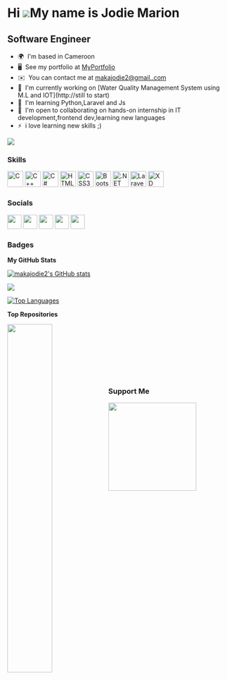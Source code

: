 Hi ![](https://user-images.githubusercontent.com/18350557/176309783-0785949b-9127-417c-8b55-ab5a4333674e.gif)My name is Jodie Marion
====================================================================================================================================

Software Engineer
-----------------

* 🌍  I'm based in Cameroon
* 🖥️  See my portfolio at [MyPortfolio](http://makajodie.netlify.app)
* ✉️  You can contact me at [makajodie2@gmail..com](mailto:makajodie2@gmail..com)
* 🚀  I'm currently working on [Water Quality Management System using M.L and IOT](http://still to start)
* 🧠  I'm learning Python,Laravel and Js
* 🤝  I'm open to collaborating on hands-on internship in IT development,frontend dev,learning new languages
* ⚡  i love learning new skills ;)

<a href="https://www.github.com/makajodie2" target="_blank" rel="noreferrer"><img
src="https://img.shields.io/github/followers/makajodie2?logo=github&style=for-the-badge&color=facc15&labelColor=713f12" /></a>

### Skills


<p align="left">
<a href="https://docs.microsoft.com/en-us/cpp/?view=msvc-170" target="_blank" rel="noreferrer"><img src="https://raw.githubusercontent.com/danielcranney/readme-generator/main/public/icons/skills/c-colored.svg" width="36" height="36" alt="C" /></a>
<a href="https://docs.microsoft.com/en-us/cpp/?view=msvc-170" target="_blank" rel="noreferrer"><img src="https://raw.githubusercontent.com/danielcranney/readme-generator/main/public/icons/skills/cplusplus-colored.svg" width="36" height="36" alt="C++" /></a>
<a href="https://docs.microsoft.com/en-us/dotnet/csharp/" target="_blank" rel="noreferrer"><img src="https://raw.githubusercontent.com/danielcranney/readme-generator/main/public/icons/skills/csharp-colored.svg" width="36" height="36" alt="C#" /></a>
<a href="https://developer.mozilla.org/en-US/docs/Glossary/HTML5" target="_blank" rel="noreferrer"><img src="https://raw.githubusercontent.com/danielcranney/readme-generator/main/public/icons/skills/html5-colored.svg" width="36" height="36" alt="HTML5" /></a>
<a href="https://www.w3.org/TR/CSS/#css" target="_blank" rel="noreferrer"><img src="https://raw.githubusercontent.com/danielcranney/readme-generator/main/public/icons/skills/css3-colored.svg" width="36" height="36" alt="CSS3" /></a>
<a href="https://getbootstrap.com/" target="_blank" rel="noreferrer"><img src="https://raw.githubusercontent.com/danielcranney/readme-generator/main/public/icons/skills/bootstrap-colored.svg" width="36" height="36" alt="Bootstrap" /></a>
<a href="https://dotnet.microsoft.com/en-us/" target="_blank" rel="noreferrer"><img src="https://raw.githubusercontent.com/danielcranney/readme-generator/main/public/icons/skills/dot-net-colored.svg" width="36" height="36" alt=".NET" /></a>
<a href="https://laravel.com/" target="_blank" rel="noreferrer"><img src="https://raw.githubusercontent.com/danielcranney/readme-generator/main/public/icons/skills/laravel-colored.svg" width="36" height="36" alt="Laravel" /></a>
<a href="https://www.adobe.com/uk/products/xd.html" target="_blank" rel="noreferrer"><img src="https://raw.githubusercontent.com/danielcranney/readme-generator/main/public/icons/skills/xd-colored.svg" width="36" height="36" alt="XD" /></a>
</p>


### Socials

<p align="left"> <a href="https://www.facebook.com/jodie marion" target="_blank" rel="noreferrer"><img src="https://raw.githubusercontent.com/danielcranney/readme-generator/main/public/icons/socials/facebook.svg" width="32" height="32" /></a> <a href="https://www.github.com/makajodie2" target="_blank" rel="noreferrer"><img src="https://raw.githubusercontent.com/danielcranney/readme-generator/main/public/icons/socials/github.svg" width="32" height="32" /></a> <a href="http://www.instagram.com/jodie_marion_" target="_blank" rel="noreferrer"><img src="https://raw.githubusercontent.com/danielcranney/readme-generator/main/public/icons/socials/instagram.svg" width="32" height="32" /></a> <a href="https://www.linkedin.com/in/Jodie Makamarion" target="_blank" rel="noreferrer"><img src="https://raw.githubusercontent.com/danielcranney/readme-generator/main/public/icons/socials/linkedin.svg" width="32" height="32" /></a> <a href="https://www.twitter.com/makajodie2" target="_blank" rel="noreferrer"><img src="https://raw.githubusercontent.com/danielcranney/readme-generator/main/public/icons/socials/twitter.svg" width="32" height="32" /></a></p>

### Badges

<b>My GitHub Stats</b>

<a href="http://www.github.com/makajodie2"><img src="https://github-readme-stats.vercel.app/api?username=makajodie2&show_icons=true&hide=&count_private=true&title_color=facc15&text_color=ffffff&icon_color=facc15&bg_color=713f12&hide_border=true&show_icons=true" alt="makajodie2's GitHub stats" /></a>

<a href="http://www.github.com/makajodie2"><img src="https://github-readme-streak-stats.herokuapp.com/?user=makajodie2&stroke=ffffff&background=713f12&ring=facc15&fire=facc15&currStreakNum=ffffff&currStreakLabel=facc15&sideNums=ffffff&sideLabels=ffffff&dates=ffffff&hide_border=true" /></a>

<a href="https://github.com/makajodie2" align="left"><img src="https://github-readme-stats.vercel.app/api/top-langs/?username=makajodie2&langs_count=10&title_color=facc15&text_color=ffffff&icon_color=facc15&bg_color=713f12&hide_border=true&locale=en&custom_title=Top%20%Languages" alt="Top Languages" /></a>

<b>Top Repositories</b>

<div width="100%" align="center"><a href="https://github.com/makajodie2/makajodie" align="left"><img align="left" width="45%" src="https://github-readme-stats.vercel.app/api/pin/?username=makajodie2&repo=makajodie&title_color=facc15&text_color=ffffff&icon_color=facc15&bg_color=713f12&hide_border=true&locale=en" /></a></div><br /><br /><br /><br /><br /><br /><br />

### Support Me

<a href="https://www.buymeacoffee.com/jodie"><img src="https://cdn.buymeacoffee.com/buttons/v2/default-yellow.png" width="200" /></a>
